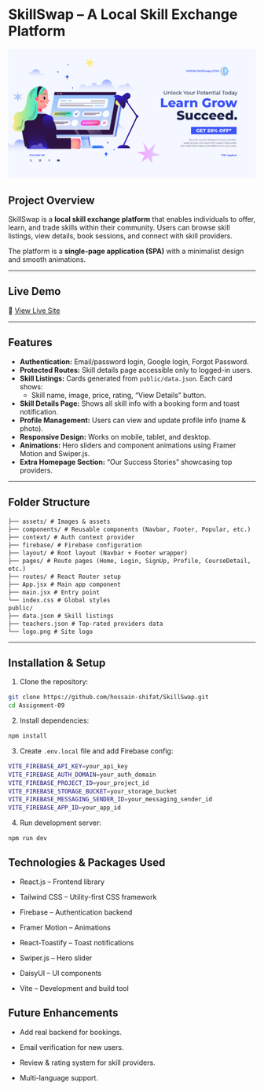 # SkillSwap – A Local Skill Exchange Platform

![SkillSwap Banner](./public/banner_2.jpg)

## Project Overview
SkillSwap is a **local skill exchange platform** that enables individuals to offer, learn, and trade skills within their community. Users can browse skill listings, view details, book sessions, and connect with skill providers.

The platform is a **single-page application (SPA)** with a minimalist design and smooth animations.

---

## Live Demo
🔗 [View Live Site](https://skillswap-fbf5f.web.app)

---

## Features
- **Authentication:** Email/password login, Google login, Forgot Password.
- **Protected Routes:** Skill details page accessible only to logged-in users.
- **Skill Listings:** Cards generated from `public/data.json`. Each card shows:
  - Skill name, image, price, rating, “View Details” button.
- **Skill Details Page:** Shows all skill info with a booking form and toast notification.
- **Profile Management:** Users can view and update profile info (name & photo).
- **Responsive Design:** Works on mobile, tablet, and desktop.
- **Animations:** Hero sliders and component animations using Framer Motion and Swiper.js.
- **Extra Homepage Section:** “Our Success Stories” showcasing top providers.

---

## Folder Structure
```
├── assets/ # Images & assets
├── components/ # Reusable components (Navbar, Footer, Popular, etc.)
├── context/ # Auth context provider
├── firebase/ # Firebase configuration
├── layout/ # Root layout (Navbar + Footer wrapper)
├── pages/ # Route pages (Home, Login, SignUp, Profile, CourseDetail, etc.)
├── routes/ # React Router setup
├── App.jsx # Main app component
├── main.jsx # Entry point
└── index.css # Global styles
public/
├── data.json # Skill listings
├── teachers.json # Top-rated providers data
└── logo.png # Site logo
```

---

## Installation & Setup
1. Clone the repository:
```bash
git clone https://github.com/hossain-shifat/SkillSwap.git
cd Assignment-09
```

2. Install dependencies:
```bash
npm install
```
3. Create `.env.local` file and add Firebase config:

 ```bash
VITE_FIREBASE_API_KEY=your_api_key
VITE_FIREBASE_AUTH_DOMAIN=your_auth_domain
VITE_FIREBASE_PROJECT_ID=your_project_id
VITE_FIREBASE_STORAGE_BUCKET=your_storage_bucket
VITE_FIREBASE_MESSAGING_SENDER_ID=your_messaging_sender_id
VITE_FIREBASE_APP_ID=your_app_id
```

4. Run development server:
```bash
npm run dev
```
## Technologies & Packages Used

* React.js – Frontend library

* Tailwind CSS – Utility-first CSS framework

* Firebase – Authentication backend

* Framer Motion – Animations

* React-Toastify – Toast notifications

* Swiper.js – Hero slider

* DaisyUI – UI components

* Vite – Development and build tool


## Future Enhancements

* Add real backend for bookings.

* Email verification for new users.

* Review & rating system for skill providers.

* Multi-language support.

